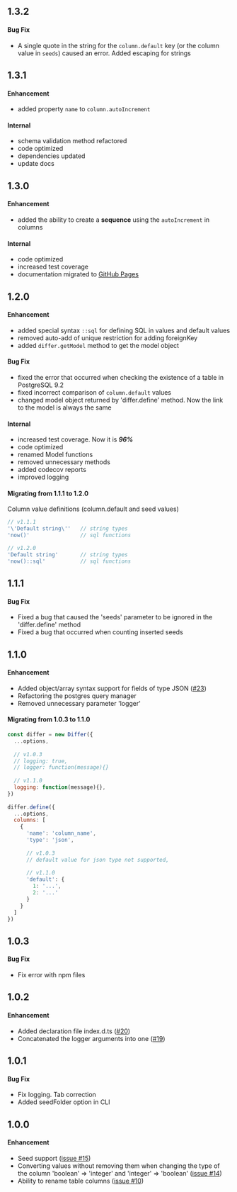 ## 1.3.2

#### Bug Fix

* A single quote in the string for the `column.default` key (or the column value in `seeds`) caused an error. Added escaping for strings


## 1.3.1

#### Enhancement

* added property `name` to `column.autoIncrement`

#### Internal

* schema validation method refactored
* code optimized
* dependencies updated
* update docs

## 1.3.0

#### Enhancement

* added the ability to create a **sequence** using the `autoIncrement` in columns

#### Internal

* code optimized
* increased test coverage
* documentation migrated to [GitHub Pages](https://av-dev.github.io/postgres-differ/#/)

## 1.2.0

#### Enhancement

* added special syntax `::sql` for defining SQL in values and default values
* removed auto-add of unique restriction for adding foreignKey
* added `differ.getModel` method to get the model object

#### Bug Fix

* fixed the error that occurred when checking the existence of a table in PostgreSQL 9.2
* fixed incorrect comparison of `column.default` values
* changed model object returned by 'differ.define' method. Now the link to the model is always the same

#### Internal

* increased test coverage. Now it is ***96%***
* code optimized
* renamed Model functions
* removed unnecessary methods
* added codecov reports
* improved logging

#### Migrating from 1.1.1 to 1.2.0

Column value definitions (column.default and seed values)
```javascript
// v1.1.1
'\'Default string\''   // string types
'now()'                // sql functions

// v1.2.0
'Default string'       // string types
'now()::sql'           // sql functions 
```
 
## 1.1.1

#### Bug Fix
 * Fixed a bug that caused the 'seeds' parameter to be ignored in the 'differ.define' method
 * Fixed a bug that occurred when counting inserted seeds
 
## 1.1.0

#### Enhancement
 * Added object/array syntax support for fields of type JSON ([#23](https://github.com/av-dev/postgres-differ/issues/23))
 * Refactoring the postgres query manager
 * Removed unnecessary parameter 'logger'

#### Migrating from 1.0.3 to 1.1.0

```javascript
const differ = new Differ({
  ...options,
    
  // v1.0.3
  // logging: true,
  // logger: function(message){} 
    
  // v1.1.0
  logging: function(message){},
})
 
differ.define({
  ...options,
  columns: [
    {
      'name': 'column_name',
      'type': 'json',
      
      // v1.0.3
      // default value for json type not supported,
      
      // v1.1.0
      'default': {
        1: '...',
        2: '...'
      }
    }
  ]
})
```

## 1.0.3

#### Bug Fix
 * Fix error with npm files
 
## 1.0.2

#### Enhancement
 * Added declaration file index.d.ts ([#20](https://github.com/av-dev/postgres-differ/pull/20))
 * Concatenated the logger arguments into one ([#19](https://github.com/av-dev/postgres-differ/pull/19))
 
## 1.0.1

#### Bug Fix
 * Fix logging. Tab correction
 * Added seedFolder option in CLI

## 1.0.0

#### Enhancement
 * Seed support ([issue #15](https://github.com/av-dev/postgres-differ/issues/15))
 * Converting values without removing them when changing the type of the column 'boolean' => 'integer' and 'integer' => 'boolean' ([issue #14](https://github.com/av-dev/postgres-differ/issues/14))
 * Ability to rename table columns ([issue #10](https://github.com/av-dev/postgres-differ/issues/10))

